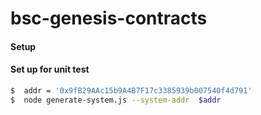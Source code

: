 # bsc-genesis-contracts

#### Setup 

#### Set up for unit test

```bash
$  addr = '0x9fB29AAc15b9A4B7F17c3385939b007540f4d791'
$  node generate-system.js --system-addr  $addr
```
